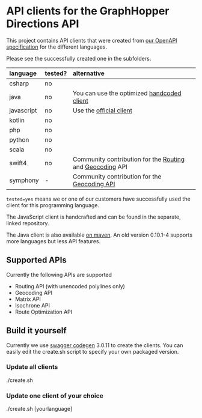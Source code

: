 # API clients for the GraphHopper Directions API

This project contains API clients that were created from [our OpenAPI specification](https://docs.graphhopper.com/openapi.yaml) for the different languages.

Please see the successfully created one in the subfolders.

language  |  tested?| alternative
:---------|:--------|:------------
csharp    |  no     |
java      |  no     | You can use the optimized [handcoded client](https://github.com/graphhopper/graphhopper/tree/master/client-hc)
javascript|  no     | Use the [official client](https://github.com/graphhopper/directions-api-js-client)
kotlin	  |  no     |
php       |  no     |
python    |  no     |
scala     |  no     |
swift4    |  no     | Community contribution for the [Routing](https://github.com/rmnblm/GraphHopperRouting) and [Geocoding](https://github.com/rmnblm/GraphHopperGeocoder) API
symphony  |  -      | Community contribution for the [Geocoding API](https://github.com/Andreas-Schoenefeldt/GraphHopperConnectorBundle)


`tested=yes` means we or one of our customers have successfully used the
client for this programming language. 

The JavaScript client is handcrafted and can be found in the separate, linked repository.

The Java client is also available [on maven](http://search.maven.org/#search%7Cga%7C1%7Ca%3A%22directions-api-client%22).
An old version 0.10.1-4 supports more languages but less API features.


## Supported APIs

Currently the following APIs are supported

 * Routing API (with unencoded polylines only)
 * Geocoding API
 * Matrix API 
 * Isochrone API
 * Route Optimization API

## Build it yourself

Currently we use [swagger codegen](https://github.com/swagger-api/swagger-codegen/)
3.0.11 to create the clients. You can easily edit the create.sh script
to specify your own packaged version.

### Update all clients

./create.sh

### Update one client of your choice

./create.sh [yourlanguage]
